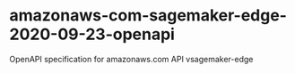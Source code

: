 # amazonaws-com-sagemaker-edge-2020-09-23-openapi
OpenAPI specification for amazonaws.com API vsagemaker-edge
